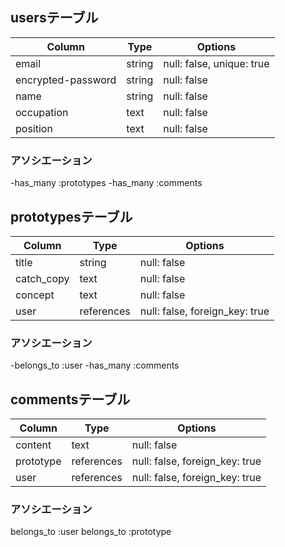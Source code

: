 ## usersテーブル

| Column             | Type       | Options                        |
| ------------------ | ---------- | ------------------------------ |
| email              | string     | null: false, unique: true      |
| encrypted-password | string     | null: false                    |
| name               | string     | null: false                    |
| occupation         | text       | null: false                    |
| position           | text       | null: false                    |

### アソシエーション

-has_many :prototypes
-has_many :comments

## prototypesテーブル

| Column             | Type       | Options                        |
| ------------------ | ---------- | ------------------------------ |
| title              | string     | null: false                    |
| catch_copy         | text       | null: false                    |
| concept            | text       | null: false                    |
| user               | references | null: false, foreign_key: true |

### アソシエーション

-belongs_to :user
-has_many :comments

## commentsテーブル

| Column             | Type       | Options                        |
| ------------------ | ---------- | ------------------------------ |
| content            | text       | null: false                    |
| prototype          | references | null: false, foreign_key: true |
| user               | references | null: false, foreign_key: true |

### アソシエーション

belongs_to :user
belongs_to :prototype
